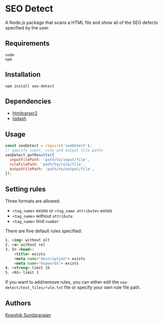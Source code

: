# SEO Detect
A Node.js package that scans a HTML file and show all of the SEO defects specified by the user.

## Requirements
```
node
npm
```

## Installation
    npm install seo-detect

## Dependencies
* [htmlparser2](https://github.com/fb55/htmlparser2/)
* [lodash](https://lodash.com/)

## Usage
```javascript
const seoDetect = require('seoDetect');
// specify input, rule and output file paths
seoDetect.getResults({
  inputFilePath: 'path/to/input/file',
  ruleFilePath: 'path/to/rule/file',
  outputFilePath: 'path/to/output/file',
});
```
## Setting rules
Three formats are allowed:
  * `<tag_name>` exists or `<tag_name attribute>` exists
  * `<tag_name>` without `attribute`
  * `<tag_name>` limit `number`

There are five default rules specified:
```html
1. <img> without alt
2. <a> without rel
3. In <head>:
    <title> exists
    <meta name="description"> exists
    <meta name="keywords"> exists
4. <strong> limit 15
5. <h1> limit 1
```  
If you want to add/remove rules, you can either edit the `seo-detect/test_files/rule.txt` file or specify your own rule file path.

## Authors
[Kowshik Sundararajan](https://github.com/kowshik-sundararajan)
